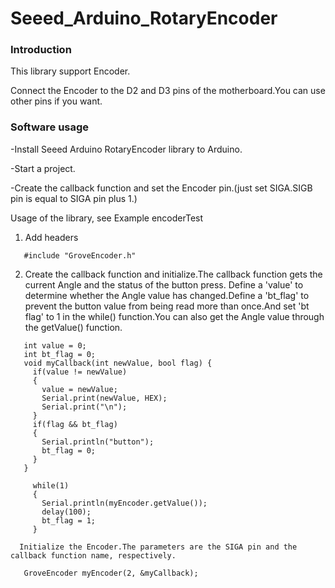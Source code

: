 # Seeed_Arduino_RotaryEncoder
### Introduction

This library support Encoder.

Connect the Encoder to the D2 and D3 pins of the motherboard.You can use other pins if you want.  

### Software usage  

-Install Seeed Arduino RotaryEncoder library to Arduino.  

-Start a project.  

-Create the callback function and set the Encoder pin.(just set SIGA.SIGB pin is equal to SIGA pin plus 1.)

   Usage of the library, see Example encoderTest
   
   1. Add headers
   ```
      #include "GroveEncoder.h"
   ```
   2. Create the callback function and initialize.The callback function gets the current Angle and the status of the button press.
   Define a 'value' to determine whether the Angle value has changed.Define a 'bt_flag' to prevent the button value from being read    more than once.And set 'bt flag' to 1 in the while() function.You can also get the Angle value through the getValue() function.
   ```
      int value = 0;
      int bt_flag = 0;
      void myCallback(int newValue, bool flag) {
        if(value != newValue)
        {
          value = newValue;
          Serial.print(newValue, HEX);
          Serial.print("\n");
        }
        if(flag && bt_flag)
        {
          Serial.println("button");
          bt_flag = 0;
        }
      }
   ```
   ```
        while(1)
        {
          Serial.println(myEncoder.getValue());
          delay(100);
          bt_flag = 1;
        }
   ```
      Initialize the Encoder.The parameters are the SIGA pin and the callback function name, respectively.
   ```
      GroveEncoder myEncoder(2, &myCallback);
   ```
   
